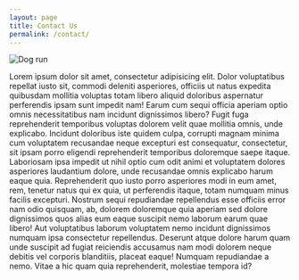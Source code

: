 ```yaml
---
layout: page
title: Contact Us
permalink: /contact/
---
```


![Dog run](http://r.ddmcdn.com/s_f/o_1/cx_633/cy_0/cw_1725/ch_1725/w_720/APL/uploads/2014/11/too-cute-doggone-it-video-playlist.jpg)

Lorem ipsum dolor sit amet, consectetur adipisicing elit. Dolor voluptatibus repellat iusto sit, commodi deleniti asperiores, officiis ut natus expedita quibusdam mollitia voluptas totam libero aliquid doloribus aspernatur perferendis ipsam sunt impedit nam! Earum cum sequi officia aperiam optio omnis necessitatibus nam incidunt dignissimos libero? Fugit fuga reprehenderit temporibus voluptas dolorem velit quae mollitia omnis, unde explicabo. Incidunt doloribus iste quidem culpa, corrupti magnam minima cum voluptatem recusandae neque excepturi est consequatur, consectetur, sit ipsam porro eligendi reprehenderit temporibus doloremque saepe itaque. Laboriosam ipsa impedit ut nihil optio cum odit animi et voluptatem dolores asperiores laudantium dolore, unde recusandae omnis explicabo harum eaque quia. Reprehenderit quo iusto porro asperiores modi in eum amet, rem, tenetur natus qui ex quia, ut perferendis itaque, totam numquam minus facilis excepturi. Nostrum sequi repudiandae repellendus esse officiis error nam odio quisquam, ab, dolorem doloremque quia aperiam sed dolore dignissimos quos alias eum eaque suscipit nemo laborum earum quae libero! Aut voluptatibus laborum voluptatem nemo incidunt dignissimos numquam ipsa consectetur repellendus. Deserunt atque dolore harum quam unde suscipit ad fugiat reiciendis accusamus nam modi dolorem neque debitis vel corporis blanditiis, placeat eaque! Numquam repudiandae a nemo. Vitae a hic quam quia reprehenderit, molestiae tempora id?
